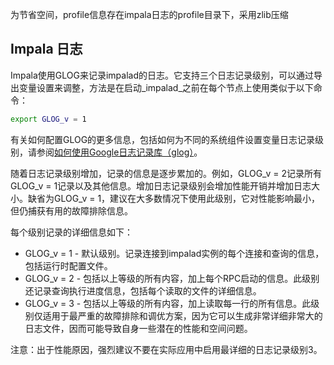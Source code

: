 为节省空间，profile信息存在impala日志的profile目录下，采用zlib压缩

## Impala 日志

Impala使用GLOG来记录impalad的日志。它支持三个日志记录级别，可以通过导出变量设置来调整，方法是在启动_impalad_之前在每个节点上使用类似于以下命令：

```bash
export GLOG_v = 1
```

有关如何配置GLOG的更多信息，包括如何为不同的系统组件设置变量日志记录级别，请参阅[如何使用Google日志记录库（glog）](http://google-glog.googlecode.com/svn/trunk/doc/glog.html)。

随着日志记录级别增加，记录的信息是逐步累加的。例如，GLOG\_v = 2记录所有GLOG\_v = 1记录以及其他信息。增加日志记录级别会增加性能开销并增加日志大小。缺省为GLOG_v = 1，建议在大多数情况下使用此级别，它对性能影响最小，但仍捕获有用的故障排除信息。

每个级别记录的详细信息如下：

* GLOG\_v = 1 - 默认级别。记录连接到impalad实例的每个连接和查询的信息，包括运行时配置文件。
* GLOG\_v = 2 - 包括以上等级的所有内容，加上每个RPC启动的信息。此级别还记录查询执行进度信息，包括每个读取的文件的详细信息。
* GLOG\_v = 3 - 包括以上等级的所有内容，加上读取每一行的所有信息。此级别仅适用于最严重的故障排除和调优方案，因为它可以生成非常详细非常大的日志文件，因而可能导致自身一些潜在的性能和空间问题。

注意：出于性能原因，强烈建议不要在实际应用中启用最详细的日志记录级别3。
